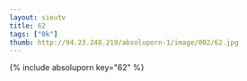 ```yaml
--- 
layout: sieutv
title: 62
tags: ["0k"]
thumb: http://94.23.248.219/absoluporn-1/image/002/62.jpg
---
```

{% include absoluporn key="62" %} 

